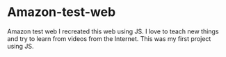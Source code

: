 # Amazon-test-web
Amazon test web
I recreated this web using JS. I love to teach new things and try to learn from videos from the Internet. This was my first project using JS.
